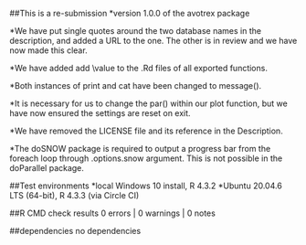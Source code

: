 
##This is a re-submission
*version 1.0.0 of the avotrex package

*We have put single quotes around the two database names in the 
description, and added a URL to the one. The other is in review and
we have now made this clear.

*We have added add \value to the .Rd files of all exported functions.

*Both instances of print and cat have been changed to message().

*It is necessary for us to change the par() within our plot function, but
we have now ensured the settings are reset on exit.

*We have removed the LICENSE file and its reference in the Description.

*The doSNOW package is required to output a progress bar from the foreach loop through .options.snow argument. This is not possible in the doParallel package. 

##Test environments
*local Windows 10 install, R 4.3.2
*Ubuntu 20.04.6 LTS (64-bit), R 4.3.3 (via Circle CI)
 
##R CMD check results
0 errors | 0 warnings | 0 notes

##dependencies
no dependencies
